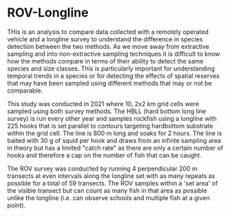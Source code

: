 # ROV-Longline

THis is an analysis to compare data collected with a remotely operated vehicle and a longline survey to understand the difference in species detection between the two methods. As we move away from extractive sampling and into non-extractive sampling techniques it is difficult to know how the methods compare in terms of their ability to detect the same species and size classes. This is particularly important for understanding temporal trends in a species or for detecting the effects of spatial reserves that may have been sampled using different methods that may or not be comparable. 


This study was conducted in 2021 where 10, 2x2 km grid cells were sampled using both survey methods. The HBLL (hard bottom long line survey) is run every other year and samples rockfish using a longline with 225 hooks that is set parallel to contours targeting hardbottom substrate within the grid cell. The line is 800 m long and soaks for 2 hours. The line is baited with 30 g of squid per hook and draws from an infinte sampling area in theory but has a limited "catch rate" as there are only a certain number of hooks and therefore a cap on the number of fish that can be caught. 

The ROV survey was conducted by running 4 perpendicular 200 m transects at even intervals along the longline set with as many repeats as possible for a total of 59 transects. The ROV samples within a 'set area' of the visible transect but can count as many fish in that area as possible unlike the longline (i.e. can observe schools and multiple fish at a given point).